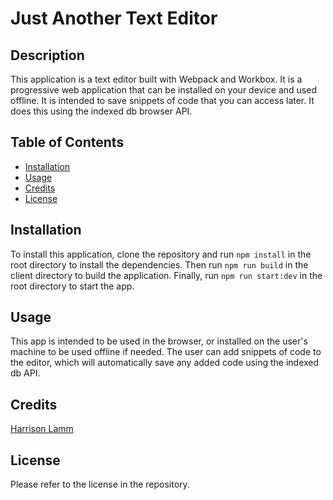# Just Another Text Editor

## Description

This application is a text editor built with Webpack and Workbox. It is a progressive web application that can be installed on your device and used offline. It is intended to save snippets of code that you can access later. It does this using the indexed db browser API.

<!-- screenshot -->

## Table of Contents

- [Installation](#installation)
- [Usage](#usage)
- [Credits](#credits)
- [License](#license)

## Installation

To install this application, clone the repository and run `npm install` in the root directory to install the dependencies. Then run `npm run build` in the client directory to build the application. Finally, run `npm run start:dev` in the root directory to start the app.

## Usage

This app is intended to be used in the browser, or installed on the user's machine to be used offline if needed. The user can add snippets of code to the editor, which will automatically save any added code using the indexed db API.

## Credits

[Harrison Lamm](https://github.com/Lamm9)

## License

Please refer to the license in the repository.